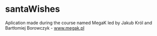 ﻿# santaWishes
Aplication made during the course named MegaK led by Jakub Król and Bartłomiej Borowczyk - www.megak.pl
